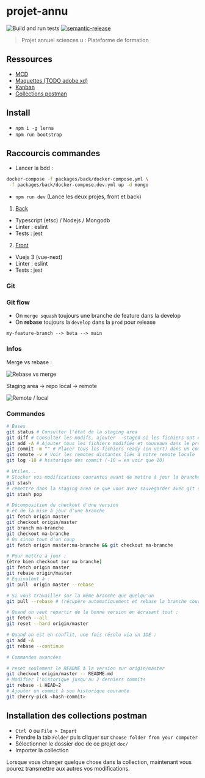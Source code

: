 # projet-annu

![Build and run tests](https://github.com/esgi-lyon/projet-annu/workflows/Build%20and%20run%20tests/badge.svg)
[![semantic-release](https://img.shields.io/badge/%20%20%F0%9F%93%A6%F0%9F%9A%80-semantic--release-e10079.svg)](https://github.com/semantic-release/semantic-release)

> Projet annuel sciences u : Plateforme de formation

## Ressources

- [MCD](https://excalidraw.com/#room=5dbc1a6afa3847a2d702,gJ_FV9rbrkXtNkonjfPaDA )
- [Maquettes (TODO adobe xd)](https://github.com/esgi-lyon/projet-annu#)
- [Kanban](https://github.com/esgi-lyon/projet-annu/projects/1)
- [Collections postman](/doc/Node.postman_collection.json)

## Install

- `npm i -g lerna`
- `npm run bootstrap`

## Raccourcis commandes

- Lancer la bdd :

```bash
docker-compose -f packages/back/docker-compose.yml \
 -f packages/back/docker-compose.dev.yml up -d mongo
```

- `npm run dev` (Lance les deux projes, front et back)

1. [Back](packages/back/)

- Typescript (etsc) / Nodejs / Mongodb
- Linter : eslint
- Tests : jest

2. [Front](packages/front/)

- Vuejs 3 (vue-next)
- Linter : eslint
- Tests : jest

### Git

### Git flow

- On `merge squash` toujours une branche de feature dans la develop
- On **rebase** toujours la `develop` dans la `prod` pour release

`my-feature-branch --> beta --> main`

### Infos

Merge vs rebase :

![Rebase vs merge](http://cdn.differencebetween.net/wp-content/uploads/2018/11/Difference-Between-Git-Rebase-and-Merge-.png)

Staging area &rarr; repo local &rarr; remote

![Remote / local](https://support.nesi.org.nz/hc/article_attachments/360004194235/Git_Diagram.svg)

### Commandes

```sh
# Bases
git status # Consulter l'état de la staging area
git diff # Consulter les modifs, ajouter --staged si les fichiers ont étés git add 
git add -A # Ajouter tous les fichiers modifiés et nouveaux dans le prochaint commit
git commit -m "" # Placer tous les fichiers ready (en vert) dans un commit
git remote -v # Voir les remotes distantes liés à notre remote locale
git log -10 # historique des commit (-10 = en voir que 10)

# Utiles...
# Stocker vos modifications courantes avant de mettre à jour la branche
git stash 
# remettre dans la staging area ce que vous avez sauvegarder avec git stash
git stash pop

# Décomposition du checkout d'une version
# et de la mise à jour d'une branche
git fetch origin master
git checkout origin/master
git branch ma-branche
git checkout ma-branche
# Ou sinon tout d'un coup
git fetch origin master:ma-branche && git checkout ma-branche

# Pour mettre à jour :
(être bien checkout sur ma branche)
git fetch origin master
git rebase origin/master
# Equivalent à :
git pull  origin master --rebase

# Si vous travailler sur la même branche que quelqu'un
git pull --rebase # (récupère automatiquement et rebase la branche courrante)

# Quand on veut repartir de la bonne version en écrasant tout :
git fetch --all
git reset --hard origin/master

# Quand on est en conflit, une fois résolu via un IDE :
git add -A
git rebase --continue

# Commandes avancées

# reset seulement le README à la version sur origin/master
git checkout origin/master -- README.md
# Modifier l'historique jusqu'au 2 derniers commits
git rebase -i HEAD~2
# Ajouter un commit à son historique courante
git cherry-pick <hash-commit>

```

## Installation des collections postman

- `Ctrl O` ou `File > Import`
- Prendre la tab `Folder` puis cliquer sur `Choose folder from your computer`
- Sélectionner le dossier doc de ce projet `doc/`
- Importer la collection

Lorsque vous changer quelque chose dans la collection, maintenant vous pourez transmettre aux autres vos modifications.